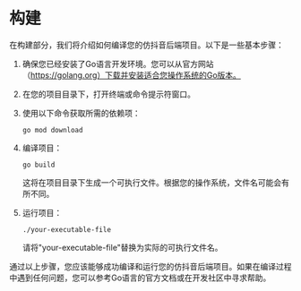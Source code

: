 # 构建

在构建部分，我们将介绍如何编译您的仿抖音后端项目。以下是一些基本步骤：

1. 确保您已经安装了Go语言开发环境。您可以从官方网站（https://golang.org）下载并安装适合您操作系统的Go版本。

2. 在您的项目目录下，打开终端或命令提示符窗口。

3. 使用以下命令获取所需的依赖项：
   ```
   go mod download
   ```

4. 编译项目：
   ```
   go build
   ```

   这将在项目目录下生成一个可执行文件。根据您的操作系统，文件名可能会有所不同。

5. 运行项目：
   ```
   ./your-executable-file
   ```

   请将"your-executable-file"替换为实际的可执行文件名。

通过以上步骤，您应该能够成功编译和运行您的仿抖音后端项目。如果在编译过程中遇到任何问题，您可以参考Go语言的官方文档或在开发社区中寻求帮助。